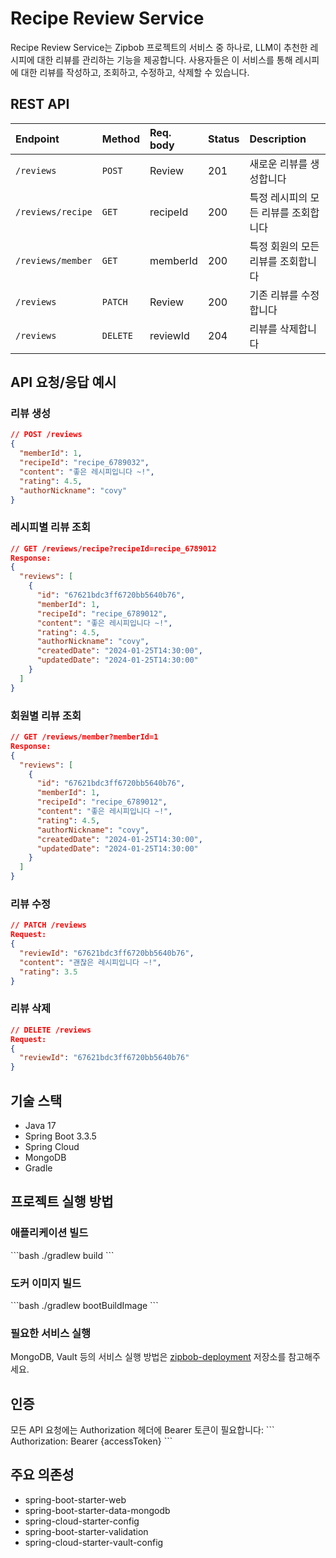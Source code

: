 # Recipe Review Service

Recipe Review Service는 Zipbob 프로젝트의 서비스 중 하나로, LLM이 추천한 레시피에 대한 리뷰를 관리하는 기능을 제공합니다. 사용자들은 이 서비스를 통해 레시피에 대한 리뷰를 작성하고, 조회하고, 수정하고, 삭제할 수 있습니다.

## REST API

| Endpoint	        | Method   | Req. body    | Status | Description    		   	    |
|:-----------------|:---------|:-------------|:-------|:---------------------------|
| `/reviews`       | `POST`   | Review       | 201    | 새로운 리뷰를 생성합니다         |
| `/reviews/recipe`| `GET`    | recipeId     | 200    | 특정 레시피의 모든 리뷰를 조회합니다 |
| `/reviews/member`| `GET`    | memberId     | 200    | 특정 회원의 모든 리뷰를 조회합니다  |
| `/reviews`       | `PATCH`  | Review       | 200    | 기존 리뷰를 수정합니다          |
| `/reviews`       | `DELETE` | reviewId     | 204    | 리뷰를 삭제합니다              |

## API 요청/응답 예시

### 리뷰 생성
```json
// POST /reviews
{
  "memberId": 1,
  "recipeId": "recipe_6789032",
  "content": "좋은 레시피입니다 ~!",
  "rating": 4.5,
  "authorNickname": "covy"
}
```

### 레시피별 리뷰 조회
```json
// GET /reviews/recipe?recipeId=recipe_6789012
Response:
{
  "reviews": [
    {
      "id": "67621bdc3ff6720bb5640b76",
      "memberId": 1,
      "recipeId": "recipe_6789012",
      "content": "좋은 레시피입니다 ~!",
      "rating": 4.5,
      "authorNickname": "covy",
      "createdDate": "2024-01-25T14:30:00",
      "updatedDate": "2024-01-25T14:30:00"
    }
  ]
}
```

### 회원별 리뷰 조회
```json
// GET /reviews/member?memberId=1
Response:
{
  "reviews": [
    {
      "id": "67621bdc3ff6720bb5640b76",
      "memberId": 1,
      "recipeId": "recipe_6789012",
      "content": "좋은 레시피입니다 ~!",
      "rating": 4.5,
      "authorNickname": "covy",
      "createdDate": "2024-01-25T14:30:00",
      "updatedDate": "2024-01-25T14:30:00"
    }
  ]
}
```

### 리뷰 수정
```json
// PATCH /reviews
Request:
{
  "reviewId": "67621bdc3ff6720bb5640b76",
  "content": "괜찮은 레시피입니다 ~!",
  "rating": 3.5
}
```

### 리뷰 삭제
```json
// DELETE /reviews
Request:
{
  "reviewId": "67621bdc3ff6720bb5640b76"
}
```

## 기술 스택
- Java 17
- Spring Boot 3.3.5
- Spring Cloud
- MongoDB
- Gradle

## 프로젝트 실행 방법

### 애플리케이션 빌드
\```bash
./gradlew build
\```

### 도커 이미지 빌드
\```bash
./gradlew bootBuildImage
\```

### 필요한 서비스 실행
MongoDB, Vault 등의 서비스 실행 방법은 [zipbob-deployment](https://github.com/Kakao-Tech-Bootcamp-Team2/zipbob-deployment/tree/main/docker) 저장소를 참고해주세요.

## 인증
모든 API 요청에는 Authorization 헤더에 Bearer 토큰이 필요합니다:
\```
Authorization: Bearer {accessToken}
\```

## 주요 의존성
- spring-boot-starter-web
- spring-boot-starter-data-mongodb
- spring-cloud-starter-config
- spring-boot-starter-validation
- spring-cloud-starter-vault-config